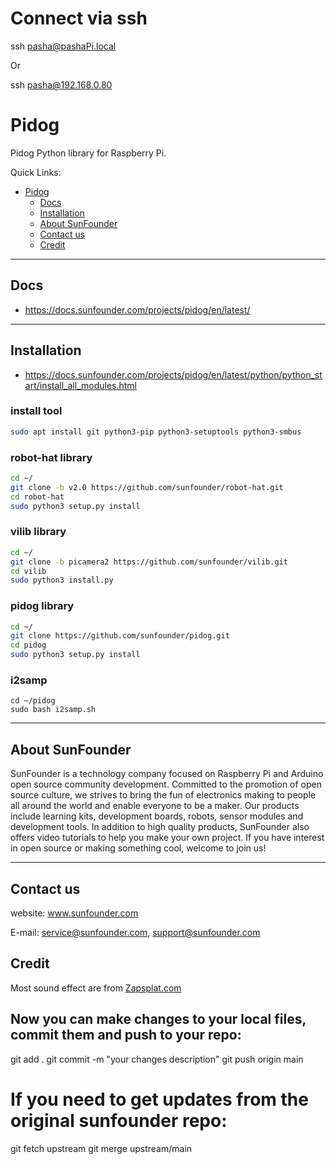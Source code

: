 # Connect via ssh
ssh pasha@pashaPi.local

Or 

ssh pasha@192.168.0.80

# Pidog

Pidog Python library for Raspberry Pi.

Quick Links:

- [Pidog](#pidog)
  - [Docs](#docs)
  - [Installation](#installation)
  - [About SunFounder](#about-sunfounder)
  - [Contact us](#contact-us)
  - [Credit](#credit)

----------------------------------------------

## Docs

- <https://docs.sunfounder.com/projects/pidog/en/latest/>

----------------------------------------------

## Installation

- <https://docs.sunfounder.com/projects/pidog/en/latest/python/python_start/install_all_modules.html>

### install tool

```bash
sudo apt install git python3-pip python3-setuptools python3-smbus
```

### robot-hat library

```bash
cd ~/
git clone -b v2.0 https://github.com/sunfounder/robot-hat.git
cd robot-hat
sudo python3 setup.py install

```

### vilib library

```bash
cd ~/
git clone -b picamera2 https://github.com/sunfounder/vilib.git
cd vilib
sudo python3 install.py
```

### pidog library

```bash
cd ~/
git clone https://github.com/sunfounder/pidog.git
cd pidog
sudo python3 setup.py install
```

### i2samp

```
cd ~/pidog
sudo bash i2samp.sh
```

----------------------------------------------

## About SunFounder

SunFounder is a technology company focused on Raspberry Pi and Arduino open source community development. Committed to the promotion of open source culture, we strives to bring the fun of electronics making to people all around the world and enable everyone to be a maker. Our products include learning kits, development boards, robots, sensor modules and development tools. In addition to high quality products, SunFounder also offers video tutorials to help you make your own project. If you have interest in open source or making something cool, welcome to join us!

----------------------------------------------

## Contact us

website:
    www.sunfounder.com

E-mail:
    service@sunfounder.com, support@sunfounder.com

## Credit

Most sound effect are from [Zapsplat.com](https://www.zapsplat.com)


## Now you can make changes to your local files, commit them and push to your repo:
git add .
git commit -m "your changes description"
git push origin main
# If you need to get updates from the original sunfounder repo:
git fetch upstream
git merge upstream/main